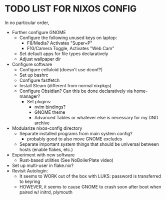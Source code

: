 # TODO LIST FOR NIXOS CONFIG

In no particular order,

- Further configure GNOME
    - Configure the following unused keys on laptop:
        - F8/Media? Activates "Super+P"
        - F10/Camera Toggle, Activates "Web Cam"
    - Set default apps for file types declaratively
    - Adjust wallpaper dir
- Configure software
    - Configure celluloid (doesn't use dconf?)
    - Set up bashrc
    - Configure fastfetch
    - Install Steam (different from normal nixpkgs)
    - Configure Obsidian? Can this be done declaratively via home-manager?
        - Set plugins:
            - nvim bindings?
            - GNOME theme
            - Advanced Tables or whatever else is necessary for my DND archive
- Modularize nixos-config directory
    - Separate installed programs from main system config?
        - probably good to also move GNOME excludes
    - Separate important system things that should be universal between hosts (enable flakes, etc.)
- Experiment with new software
    - Rust-based utilities (See NoBoilerPlate video)
- Set up multi-user in flake.nix?
- Revisit Autologin:
    - It seems to WORK out of the box with LUKS: password is transferred to keyring
    - HOWEVER, it seems to cause GNOME to crash soon after boot when paired w/ initrd, plymouth
